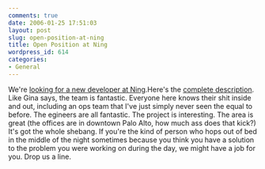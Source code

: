 ```yaml
---
comments: true
date: 2006-01-25 17:51:03
layout: post
slug: open-position-at-ning
title: Open Position at Ning
wordpress_id: 614
categories:
- General
---
```


We're [looking for a new developer at Ning](http://blog.ning.com/2006/01/were_looking_for_the_newest_me.html).Here's the [complete description](http://jobs.ning.com/group.php?FAQGroup:title=Development#faq-651075). Like Gina says, the team is fantastic. Everyone here knows their shit inside and out, including an ops team that I've just simply never seen the equal to before. The egineers are all fantastic. The project is interesting. The area is great (the offices are in downtown Palo Alto, how much ass does that kick?) It's got the whole shebang.
If you're the kind of person who hops out of bed in the middle of the night sometimes because you think you have a solution to the problem you were working on during the day, we might have a job for you. Drop us a line.
